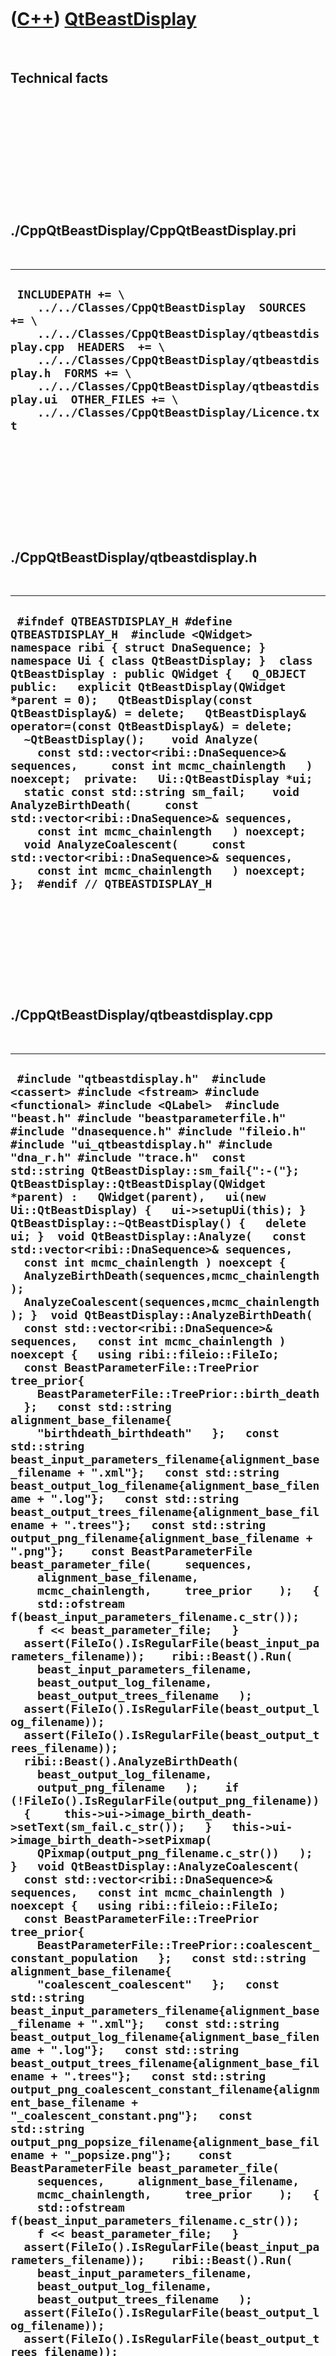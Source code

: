 



 

 

 

 

 

([C++](Cpp.htm)) [QtBeastDisplay](CppQtBeastDisplay.htm)
========================================================

 

Technical facts
---------------

 

 

 

 

 

 

./CppQtBeastDisplay/CppQtBeastDisplay.pri
-----------------------------------------

 

  --------------------------------------------------------------------------------------------------------------------------------------------------------------------------------------------------------------------------------------------------------------------------------------------------------------------------------------
  ` INCLUDEPATH += \     ../../Classes/CppQtBeastDisplay  SOURCES += \     ../../Classes/CppQtBeastDisplay/qtbeastdisplay.cpp  HEADERS  += \     ../../Classes/CppQtBeastDisplay/qtbeastdisplay.h  FORMS += \     ../../Classes/CppQtBeastDisplay/qtbeastdisplay.ui  OTHER_FILES += \     ../../Classes/CppQtBeastDisplay/Licence.txt`
  --------------------------------------------------------------------------------------------------------------------------------------------------------------------------------------------------------------------------------------------------------------------------------------------------------------------------------------

 

 

 

 

 

./CppQtBeastDisplay/qtbeastdisplay.h
------------------------------------

 

  ----------------------------------------------------------------------------------------------------------------------------------------------------------------------------------------------------------------------------------------------------------------------------------------------------------------------------------------------------------------------------------------------------------------------------------------------------------------------------------------------------------------------------------------------------------------------------------------------------------------------------------------------------------------------------------------------------------------------------------------------------------------------------------------------------------------------------------------------------------------------------------------------
  ` #ifndef QTBEASTDISPLAY_H #define QTBEASTDISPLAY_H  #include <QWidget>  namespace ribi { struct DnaSequence; } namespace Ui { class QtBeastDisplay; }  class QtBeastDisplay : public QWidget {   Q_OBJECT  public:   explicit QtBeastDisplay(QWidget *parent = 0);   QtBeastDisplay(const QtBeastDisplay&) = delete;   QtBeastDisplay& operator=(const QtBeastDisplay&) = delete;   ~QtBeastDisplay();    void Analyze(     const std::vector<ribi::DnaSequence>& sequences,     const int mcmc_chainlength   ) noexcept;  private:   Ui::QtBeastDisplay *ui;    static const std::string sm_fail;    void AnalyzeBirthDeath(     const std::vector<ribi::DnaSequence>& sequences,     const int mcmc_chainlength   ) noexcept;   void AnalyzeCoalescent(     const std::vector<ribi::DnaSequence>& sequences,     const int mcmc_chainlength   ) noexcept; };  #endif // QTBEASTDISPLAY_H`
  ----------------------------------------------------------------------------------------------------------------------------------------------------------------------------------------------------------------------------------------------------------------------------------------------------------------------------------------------------------------------------------------------------------------------------------------------------------------------------------------------------------------------------------------------------------------------------------------------------------------------------------------------------------------------------------------------------------------------------------------------------------------------------------------------------------------------------------------------------------------------------------------------

 

 

 

 

 

./CppQtBeastDisplay/qtbeastdisplay.cpp
--------------------------------------

 

  ----------------------------------------------------------------------------------------------------------------------------------------------------------------------------------------------------------------------------------------------------------------------------------------------------------------------------------------------------------------------------------------------------------------------------------------------------------------------------------------------------------------------------------------------------------------------------------------------------------------------------------------------------------------------------------------------------------------------------------------------------------------------------------------------------------------------------------------------------------------------------------------------------------------------------------------------------------------------------------------------------------------------------------------------------------------------------------------------------------------------------------------------------------------------------------------------------------------------------------------------------------------------------------------------------------------------------------------------------------------------------------------------------------------------------------------------------------------------------------------------------------------------------------------------------------------------------------------------------------------------------------------------------------------------------------------------------------------------------------------------------------------------------------------------------------------------------------------------------------------------------------------------------------------------------------------------------------------------------------------------------------------------------------------------------------------------------------------------------------------------------------------------------------------------------------------------------------------------------------------------------------------------------------------------------------------------------------------------------------------------------------------------------------------------------------------------------------------------------------------------------------------------------------------------------------------------------------------------------------------------------------------------------------------------------------------------------------------------------------------------------------------------------------------------------------------------------------------------------------------------------------------------------------------------------------------------------------------------------------------------------------------------------------------------------------------------------------------------------------------------------------------------------------------------------------------------------------------------------------------------------------------------------------------------------------------------------------------------------------------------------------------------------------------------------------------------------------------------------------------------------------------------------------------------------------------------------------------------------------------------------------------------------------------------------------------------------------------------------------------------------------------------------------------------------------------------------------------------------------------------------------------------------------------------------------------------------------------------------------------------------------------------------------------------------------------------------------------------------------------------------------------------------------------------------------------------------------------------------------------------------------------------------------------------------------------------------------------------------------------------------------------------------------------------------------------------------------------------------------------------------------------
  ` #include "qtbeastdisplay.h"  #include <cassert> #include <fstream> #include <functional> #include <QLabel>  #include "beast.h" #include "beastparameterfile.h" #include "dnasequence.h" #include "fileio.h" #include "ui_qtbeastdisplay.h" #include "dna_r.h" #include "trace.h"  const std::string QtBeastDisplay::sm_fail{":-("};  QtBeastDisplay::QtBeastDisplay(QWidget *parent) :   QWidget(parent),   ui(new Ui::QtBeastDisplay) {   ui->setupUi(this); }  QtBeastDisplay::~QtBeastDisplay() {   delete ui; }  void QtBeastDisplay::Analyze(   const std::vector<ribi::DnaSequence>& sequences,   const int mcmc_chainlength ) noexcept {   AnalyzeBirthDeath(sequences,mcmc_chainlength);   AnalyzeCoalescent(sequences,mcmc_chainlength); }  void QtBeastDisplay::AnalyzeBirthDeath(   const std::vector<ribi::DnaSequence>& sequences,   const int mcmc_chainlength ) noexcept {   using ribi::fileio::FileIo;   const BeastParameterFile::TreePrior tree_prior{     BeastParameterFile::TreePrior::birth_death   };   const std::string alignment_base_filename{     "birthdeath_birthdeath"   };   const std::string beast_input_parameters_filename{alignment_base_filename + ".xml"};   const std::string beast_output_log_filename{alignment_base_filename + ".log"};   const std::string beast_output_trees_filename{alignment_base_filename + ".trees"};   const std::string output_png_filename{alignment_base_filename + ".png"};    const BeastParameterFile beast_parameter_file(     sequences,     alignment_base_filename,     mcmc_chainlength,     tree_prior    );   {     std::ofstream f(beast_input_parameters_filename.c_str());     f << beast_parameter_file;   }    assert(FileIo().IsRegularFile(beast_input_parameters_filename));    ribi::Beast().Run(     beast_input_parameters_filename,     beast_output_log_filename,     beast_output_trees_filename   );    assert(FileIo().IsRegularFile(beast_output_log_filename));   assert(FileIo().IsRegularFile(beast_output_trees_filename));   ribi::Beast().AnalyzeBirthDeath(     beast_output_log_filename,     output_png_filename   );    if (!FileIo().IsRegularFile(output_png_filename))   {     this->ui->image_birth_death->setText(sm_fail.c_str());   }   this->ui->image_birth_death->setPixmap(     QPixmap(output_png_filename.c_str())   ); }   void QtBeastDisplay::AnalyzeCoalescent(   const std::vector<ribi::DnaSequence>& sequences,   const int mcmc_chainlength ) noexcept {   using ribi::fileio::FileIo;   const BeastParameterFile::TreePrior tree_prior{     BeastParameterFile::TreePrior::coalescent_constant_population   };   const std::string alignment_base_filename{     "coalescent_coalescent"   };   const std::string beast_input_parameters_filename{alignment_base_filename + ".xml"};   const std::string beast_output_log_filename{alignment_base_filename + ".log"};   const std::string beast_output_trees_filename{alignment_base_filename + ".trees"};   const std::string output_png_coalescent_constant_filename{alignment_base_filename + "_coalescent_constant.png"};   const std::string output_png_popsize_filename{alignment_base_filename + "_popsize.png"};    const BeastParameterFile beast_parameter_file(     sequences,     alignment_base_filename,     mcmc_chainlength,     tree_prior    );   {     std::ofstream f(beast_input_parameters_filename.c_str());     f << beast_parameter_file;   }    assert(FileIo().IsRegularFile(beast_input_parameters_filename));    ribi::Beast().Run(     beast_input_parameters_filename,     beast_output_log_filename,     beast_output_trees_filename   );    assert(FileIo().IsRegularFile(beast_output_log_filename));   assert(FileIo().IsRegularFile(beast_output_trees_filename));    ribi::Beast().AnalyzeCoalescent(     beast_output_log_filename,     output_png_coalescent_constant_filename,     output_png_popsize_filename   );    if (!FileIo().IsRegularFile(output_png_coalescent_constant_filename))   {     ui->image_coalescent_coalescent_constant->setText(sm_fail.c_str());   }   else   {     ui->image_coalescent_coalescent_constant->setPixmap(       QPixmap(output_png_coalescent_constant_filename.c_str())     );   }   if (!FileIo().IsRegularFile(output_png_popsize_filename))   {     ui->image_coalescent_popsize->setText(sm_fail.c_str());   }   else   {     ui->image_coalescent_popsize->setPixmap(       QPixmap(output_png_popsize_filename.c_str())     );   } }`
  ----------------------------------------------------------------------------------------------------------------------------------------------------------------------------------------------------------------------------------------------------------------------------------------------------------------------------------------------------------------------------------------------------------------------------------------------------------------------------------------------------------------------------------------------------------------------------------------------------------------------------------------------------------------------------------------------------------------------------------------------------------------------------------------------------------------------------------------------------------------------------------------------------------------------------------------------------------------------------------------------------------------------------------------------------------------------------------------------------------------------------------------------------------------------------------------------------------------------------------------------------------------------------------------------------------------------------------------------------------------------------------------------------------------------------------------------------------------------------------------------------------------------------------------------------------------------------------------------------------------------------------------------------------------------------------------------------------------------------------------------------------------------------------------------------------------------------------------------------------------------------------------------------------------------------------------------------------------------------------------------------------------------------------------------------------------------------------------------------------------------------------------------------------------------------------------------------------------------------------------------------------------------------------------------------------------------------------------------------------------------------------------------------------------------------------------------------------------------------------------------------------------------------------------------------------------------------------------------------------------------------------------------------------------------------------------------------------------------------------------------------------------------------------------------------------------------------------------------------------------------------------------------------------------------------------------------------------------------------------------------------------------------------------------------------------------------------------------------------------------------------------------------------------------------------------------------------------------------------------------------------------------------------------------------------------------------------------------------------------------------------------------------------------------------------------------------------------------------------------------------------------------------------------------------------------------------------------------------------------------------------------------------------------------------------------------------------------------------------------------------------------------------------------------------------------------------------------------------------------------------------------------------------------------------------------------------------------------------------------------------------------------------------------------------------------------------------------------------------------------------------------------------------------------------------------------------------------------------------------------------------------------------------------------------------------------------------------------------------------------------------------------------------------------------------------------------------------------------------------------------------------------

 

 

 

 

 





 




This page has been created by the [tool](Tools.htm)
[CodeToHtml](ToolCodeToHtml.htm)
